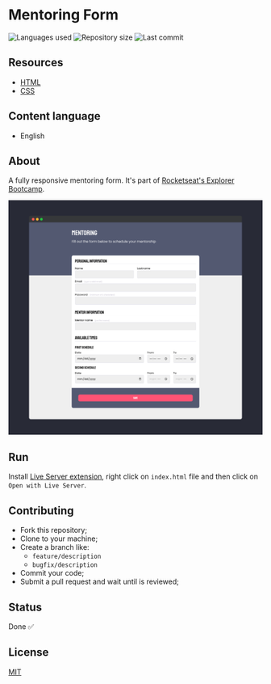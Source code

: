 # Mentoring Form

![Languages used](https://img.shields.io/github/languages/count/isadfrn/mentoringform?style=flat-square)
![Repository size](https://img.shields.io/github/repo-size/isadfrn/mentoringform?style=flat-square)
![Last commit](https://img.shields.io/github/last-commit/isadfrn/mentoringform?style=flat-square)

## Resources

- [HTML](https://developer.mozilla.org/pt-BR/docs/Web/HTML)
- [CSS](https://developer.mozilla.org/pt-BR/docs/Web/CSS)

## Content language

- English

## About

A fully responsive mentoring form. It's part of [Rocketseat's Explorer Bootcamp](https://www.rocketseat.com.br/explorer).

![Demo page preview](./assets/img/demo.png)

## Run

Install [Live Server extension](https://marketplace.visualstudio.com/items?itemName=ritwickdey.LiveServer), right click on `index.html` file and then click on `Open with Live Server`.

## Contributing

- Fork this repository;
- Clone to your machine;
- Create a branch like:
  - `feature/description`
  - `bugfix/description`
- Commit your code;
- Submit a pull request and wait until is reviewed;

## Status

Done ✅

## License

[MIT](./LICENSE)
